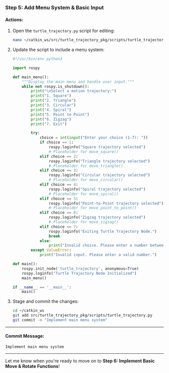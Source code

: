 ### **Step 5: Add Menu System & Basic Input**

#### **Actions**:

1. Open the `turtle_trajectory.py` script for editing:

   ```bash
   nano ~/catkin_ws/src/turtle_trajectory_pkg/scripts/turtle_trajectory.py
   ```
2. Update the script to include a menu system:

   ```python
   #!/usr/bin/env python3

   import rospy

   def main_menu():
       """Display the main menu and handle user input."""
       while not rospy.is_shutdown():
           print("\nSelect a motion trajectory:")
           print("1. Square")
           print("2. Triangle")
           print("3. Circular")
           print("4. Spiral")
           print("5. Point to Point")
           print("6. Zigzag")
           print("7. Exit")

           try:
               choice = int(input("Enter your choice (1-7): "))
               if choice == 1:
                   rospy.loginfo("Square trajectory selected")
                   # Placeholder for move_square()
               elif choice == 2:
                   rospy.loginfo("Triangle trajectory selected")
                   # Placeholder for move_triangle()
               elif choice == 3:
                   rospy.loginfo("Circular trajectory selected")
                   # Placeholder for move_circular()
               elif choice == 4:
                   rospy.loginfo("Spiral trajectory selected")
                   # Placeholder for move_spiral()
               elif choice == 5:
                   rospy.loginfo("Point-to-Point trajectory selected")
                   # Placeholder for move_point_to_point()
               elif choice == 6:
                   rospy.loginfo("Zigzag trajectory selected")
                   # Placeholder for move_zigzag()
               elif choice == 7:
                   rospy.loginfo("Exiting Turtle Trajectory Node.")
                   break
               else:
                   print("Invalid choice. Please enter a number between 1 and 7.")
           except ValueError:
               print("Invalid input. Please enter a valid number.")

   def main():
       rospy.init_node('turtle_trajectory', anonymous=True)
       rospy.loginfo("Turtle Trajectory Node Initialized")
       main_menu()

   if __name__ == '__main__':
       main()
   ```
3. Stage and commit the changes:

   ```bash
   cd ~/catkin_ws
   git add src/turtle_trajectory_pkg/scripts/turtle_trajectory.py
   git commit -m "Implement main menu system"
   ```

---

#### **Commit Message**:

`Implement main menu system`

---

Let me know when you're ready to move on to **Step 6: Implement Basic Move & Rotate Functions**!
